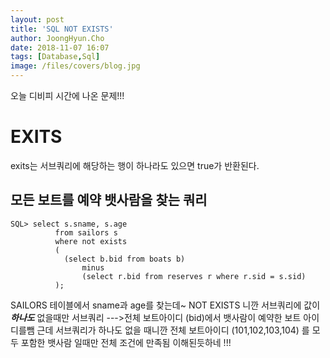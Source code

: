 ```yaml
---
layout: post
title: 'SQL NOT EXISTS'
author: JoongHyun.Cho
date: 2018-11-07 16:07
tags: [Database,Sql]
image: /files/covers/blog.jpg
---
```


오늘 디비피 시간에 나온 문제!!!

# EXITS

exits는 서브쿼리에 해당하는 행이 하나라도 있으면 true가 반환된다.
 
## 모든 보트를 예약 뱃사람을 찾는 쿼리

```
SQL> select s.sname, s.age
          from sailors s 
          where not exists
          (
            (select b.bid from boats b) 
                minus 
                (select r.bid from reserves r where r.sid = s.sid)
          );
```

SAILORS 테이블에서 sname과 age를 찾는데~
NOT EXISTS 니깐 서브쿼리에 값이 ***하나도*** 없을때만 
서브쿼리 --->전체 보트아이디 (bid)에서 뱃사람이 예약한 보트 아이디를뺌
근데 서브쿼리가 하나도 없을 때니깐
전체 보트아이디 (101,102,103,104) 를 모두 포함한 뱃사람 일때만 전체 조건에 만족됨
이해된듯하네 !!!



 


